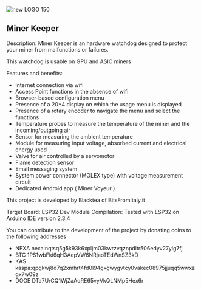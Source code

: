 
![new LOGO 150](https://github.com/user-attachments/assets/05263306-5faf-41b9-ad83-11f20b9029f3)

Miner Keeper
-----------------------

Description:
Miner Keeper is an hardware watchdog designed to protect your miner from malfunctions or failures.

This watchdog is usable on GPU and ASIC miners

Features and benefits:

- Internet connection via wifi
- Access Point functions in the absence of wifi
- Browser-based configuration menu
- Presence of a 20*4 display on which the usage menu is displayed
- Presence of a rotary encoder to navigate the menu and select the functions
- Temperature probes to measure the temperature of the miner and the incoming/outgoing air
- Sensor for measuring the ambient temperature
- Module for measuring input voltage, absorbed current and electrical energy used
- Valve for air controlled by a servomotor
- Flame detection sensor
- Email messaging system
- System power connector (MOLEX type) with voltage measurement circuit
- Dedicated Android app ( Miner Voyeur )

This project is developed by Blacktea of BitsFromItaly.it

Target Board: ESP32 Dev Module
Compilation: Tested with ESP32 on Arduino IDE version 2.3.4

You can contribute to the development of the project by donating coins to the following addresses

- NEXA nexa:nqtsq5g5k93k6xpljm03kwrzvqznpdltr506edyv27ylg7fj
- BTC 1PS1wbFki6qH3AepVW6NRjaoTEdWnSZ3kD
- KAS kaspa:qpgkwj8d7q2xmhrt4fd0l94gxgwygvtcy0vakec08975jjuqq5wwxzgx7w09z
- DOGE DTa7UrCQ1WjZaAqRE65vyVkQLNMp5Hex6r
